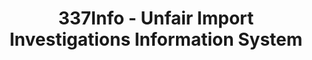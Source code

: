 ---
layout: default
bigquery: https://console.cloud.google.com/bigquery?p=patents-public-data&d=usitc_investigations&page=dataset&project=sheets-management-319211
citation: US International Trade Commission 337Info Unfair Import Investigations Information
  System
contributors: US International Trade Comission
cost: None
description: US International Trade Commission 337Info Unfair Import Investigations
  Information System contains data on investigations done under Section 337. Section
  337 declares the infringement of certain statutory intellectual property rights
  and other forms of unfair competition in import trade to be unlawful practices.
  Most Section 337 investigations involve allegations of patent or registered trademark
  infringement.
documentation: FAQ and tutorial available on the site
last_edit: 04/08/2022, 05:36:22
location: https://pubapps2.usitc.gov/337external/
maintained_by: US International Trade Comission
schema_fields:
- docketNo
- lastUpdated
- id
- scheduledStartDateEvidHear
- targetDate
- patentNumbers
- investigationNo
- ouiiParticipation
- finalIdOnViolationDue
- markmanHearing
- teoProceedingInvolved
- actualEndDateEvidHear
- copyrightNumbers
- internalRemand
- endDateMarkmanHearing
- issueDateOtherNonFinal
- respondent
- finalDetNoViolation
- currentActiveALJ
- investigationType
- dateCreated
- aljAssigned
- startDateMarkmanHearing
- htsNumbers
- gcAttorney
- ouiiAttorney
- dateOfPublicationFrNotice
- scheduledEndDateEvidHear
- currentStatus
- invUnfairAct
- teoIdDueDate
- trademarkNumbers
- finalIdOnViolationIssue
- complainant
- teoIdIssueDate
- dateComplaintFiled
- cafcAppeals
- teoReliefGranted
- actualStartDateEvidHear
- patentNumber
- publication_number
- title
- finalDetViolation
- investigationTermDate
shortname: unfair_import_investigations
tags:
- import
- legal
- trade
timeframe: 2008-2021 (prior to 2008 downloadable as a JSON file)
title: 337Info - Unfair Import Investigations Information System
uuid: 2721f5ec-e599-4890-9265-9706719fc71e
---